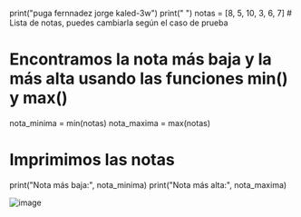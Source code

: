 print("puga fernnadez jorge kaled-3w")
print(" ")
notas = [8, 5, 10, 3, 6, 7]  # Lista de notas, puedes cambiarla según el caso de prueba

# Encontramos la nota más baja y la más alta usando las funciones min() y max()
nota_minima = min(notas)
nota_maxima = max(notas)

# Imprimimos las notas
print("Nota más baja:", nota_minima)
print("Nota más alta:", nota_maxima)

![image](https://github.com/user-attachments/assets/9b6edfdb-e996-43b1-9e05-8388e9e831eb)
